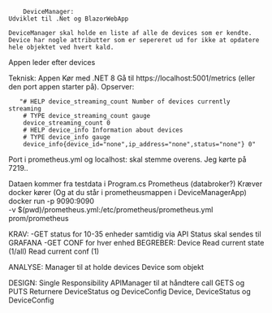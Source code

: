     	DeviceManager:
    Udviklet til .Net og BlazorWebApp

    DeviceManager skal holde en liste af alle de devices som er kendte. Device har nogle attributter som er sepereret ud for ikke at opdatere hele objektet ved hvert kald.

Appen leder efter devices





Teknisk:
Appen
Kør med .NET 8 Gå til https://localhost:5001/metrics (eller den port appen starter på). Opserver:

       "# HELP device_streaming_count Number of devices currently streaming
        # TYPE device_streaming_count gauge
        device_streaming_count 0
        # HELP device_info Information about devices
        # TYPE device_info gauge
        device_info{device_id="none",ip_address="none",status="none"} 0"

Port i prometheus.yml og localhost:<port> skal stemme overens. Jeg kørte på 7219..

Dataen kommer fra testdata i Program.cs
Prometheus (databroker?)
Kræver docker kører (Og at du står i prometheusmappen i DeviceManagerApp)
docker run -p 9090:9090 \
 -v $(pwd)/prometheus.yml:/etc/prometheus/prometheus.yml \
 prom/prometheus

KRAV:
-GET status for 10-35 enheder samtidig via API
Status skal sendes til GRAFANA
-GET CONF for hver enhed
BEGREBER:
Device
Read current state (1/all)
Read current conf (1)

ANALYSE:
Manager til at holde devices
Device som objekt

DESIGN:
Single Responsibility
APIManager til at håndtere call
GETS og PUTS
Returnere DeviceStatus og DeviceConfig
Device, DeviceStatus og DeviceConfig
